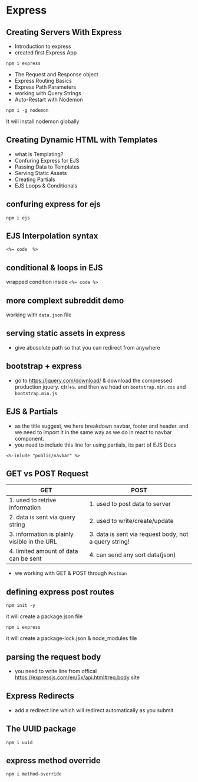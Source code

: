 # Express

## Creating Servers With Express
- Introduction to express
- created first Express App
```
npm i express
```
- The Request and Response object
- Express Routing Basics
- Express Path Parameters
- working with Query Strings
- Auto-Restart with Nodemon
```
npm i -g nodemon
```
It will install nodemon globally

## Creating Dynamic HTML with Templates
- what is Templating?
- Confuring Express for EJS
- Passing Data to Templates
- Serving Static Assets
- Creating Partials
- EJS Loops & Conditionals

## confuring express for ejs
```
npm i ejs
```

## EJS Interpolation syntax
```
<%= code  %>
```

## conditional & loops in EJS
wrapped condition inside `<%= code %>`

## more complext subreddit demo
working with `data.json` file

## serving static assets in express
- give abosolute path so that you can redirect from anywhere

## bootstrap + express
- go to https://jquery.com/download/ & download the compressed production jquery. ctrl+s. and then we head on `bootstrap.min.css` and `bootstrap.min.js`

## EJS & Partials
- as the title suggest, we here breakdown navbar, footer and header. and we need to import it in the same way as we do in react to navbar component. 
- you need to include this line for using partials, its part of EJS Docs
```
<%-inlude "public/navbar" %>
```

## GET vs POST Request
| GET                                         | POST                                                  |
| ------------------------------------------- | ----------------------------------------------------- |
|1. used to retrive information               | 1. used to post data to server                        |
|2. data is sent via query string             | 2. used to write/create/update                        |
|3. information is plainly visible in the URL | 3. data is sent via request body, not a query string! |
|4. limited amount of data can be sent        | 4. can send any sort data(json)                       |
- we working with GET & POST through `Postman`

## defining express post routes
```
npm init -y
```
it will create a package.json file
```
npm i express
```
it will create a package-lock.json & node_modules file

## parsing the request body
- you need to write line from offical https://expressjs.com/en/5x/api.html#req.body site

## Express Redirects
- add a redirect line which will redirect automatically as you submit



## The UUID package
```
npm i uuid
```



## express method override
```
npm i method-override
```






